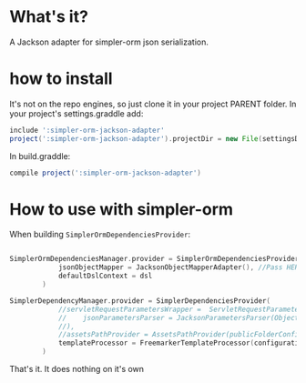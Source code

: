 # What's it?
A Jackson adapter for simpler-orm json serialization.
# how to install
It's not on the repo engines, so just clone it in your project PARENT folder.
In your project's settings.graddle add:
```groovy
include ':simpler-orm-jackson-adapter'  
project(':simpler-orm-jackson-adapter').projectDir = new File(settingsDir, "../simpler-orm-jackson-adapter")
```
In build.graddle:
```groovy
compile project(':simpler-orm-jackson-adapter')
```
# How to use with simpler-orm
When building `SimplerOrmDependenciesProvider`:
```kotlin

SimplerOrmDependenciesManager.provider = SimplerOrmDependenciesProvider(
            jsonObjectMapper = JacksonObjectMapperAdapter(), //Pass HERE
            defaultDslContext = dsl 
        )

```
```kotlin
SimplerDependencyManager.provider = SimplerDependenciesProvider(
            //servletRequestParametersWrapper =  ServletRequestParametersWrapper(
            //    jsonParametersParser = JacksonParametersParser(ObjectMapper())
            //),
            //assetsPathProvider = AssetsPathProvider(publicFolderConfig),
            templateProcessor = FreemarkerTemplateProcessor(configuration) //pass here/ configuration is the configuration object that your suposed to build on your own
        )
```

That's it. It does nothing on it's own